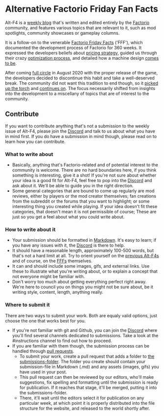# Alternative Factorio Friday Fan Facts

Alt-F4 is a [weekly blog](https://alt-f4.blog) that's written and edited entirely by the [Factorio](https://factorio.com) community, and features various topics that are relevant to it, such as mod spotlights, community showcases or gameplay columns.

It is a follow-on to the venerable [Factorio Friday Facts](https://factorio.com/blog/) ('FFF'), which documented the development process of Factorio for 360 weeks. It expressed the developers beliefs about [pricing strategy](https://www.factorio.com/blog/post/fff-247), guided us through their crazy [optimization process](https://www.factorio.com/blog/post/fff-176), and detailed how a machine design [comes to be](https://factorio.com/blog/post/fff-351).

After coming [full circle](https://factorio.com/blog/post/fff-360) in August 2020 with the proper release of the game, the developers decided to discontinue this habit and take a well-deserved break. The community did not want this tradition to end though, so it [picked up the torch](https://www.reddit.com/r/factorio/comments/i9pxb3/communityfff/) and [continues on](https://alt-f4.blog/ALTF4-1). The focus necessarily shifted from insights into the development to a miscellany of topics that are of interest to the community.

## Contribute

If you want to contribute anything that's not a submission to the weekly issue of Alt-F4, please join the [Discord](https://alt-f4.blog/discord) and talk to us about what you have in mind first. If you do have a submission in mind though, please read on to learn how you can contribute.

### What to write about

- Basically, anything that's Factorio-related and of potential interest to the community is welcome. There are no hard boundaries here, if you think something is interesting, give it a shot! If you're not sure about whether your idea is a good fit for Alt-F4, feel free to pop into the [Discord](https://alt-f4.blog/discord) and ask about it. We'll be able to guide you in the right direction.
- Some general categories that are bound to come up regularly are mod reviews, either by players or the mod creator themselves; fan creations from the subreddit or the forums that you want to highlight; or some interesting thing you created while playing. If your idea doesn't fit these categories, that doesn't mean it is not permissible of course; These are just so you get a feel about what you could write about.

### How to write about it

- Your submission should be formatted in [Markdown](https://daringfireball.net/projects/markdown/basics). It's easy to learn; if you have any issues with it, the [Discord](https://alt-f4.blog/discord) is there to help.
- It should have a reasonable length, approximately 100-500 words, but that's not a hard limit at all. Try to orient yourself on the [previous Alt-F4s](https://alt-f4.blog) and of course, on the [FFFs](https://factorio.com/blog/) themselves.
- It can and should include some images, gifs, and external links. Use these to illustrate what you're writing about, or to explain a concept that not everyone might be familiar with.
- Don't worry too much about getting everything perfect right away. We're here to council you on things you might not be sure about, be it writing style, content, length, anything really.

### Where to submit it

There are two ways to submit your work. Both are equaly valid options, just choose the one that works best for you.

- If you're not familiar with git and Github, you can join the [Discord](https://alt-f4.blog/discord) where you'll find several channels dedicated to submissions. Take a look at the #instructions channel to find out how to proceed.
- If you are familiar with them though, the submission process can be handled through [pull requests](https://github.com/AlternativeFFFF/Alt-F4/pulls).
    - To submit your work, create a pull request that adds a folder to [the submissions-folder](https://github.com/AlternativeFFFF/Alt-F4/tree/master/submissions). The folder you create should contain your submission-file in Markdown (.md) and any assets (images, gifs) you have used in your post.
    - This pull request can then be reviewed by our editors, who'll make suggestions, fix spelling and formatting until the submission is ready for publication. If it reaches that stage, it'll be merged, putting it into the submissions-folder.
    - There, it'll wait until the editors select it for publication on any particular week, at which point it is properly distributed into the file structure for the website, and released to the world shortly after.
